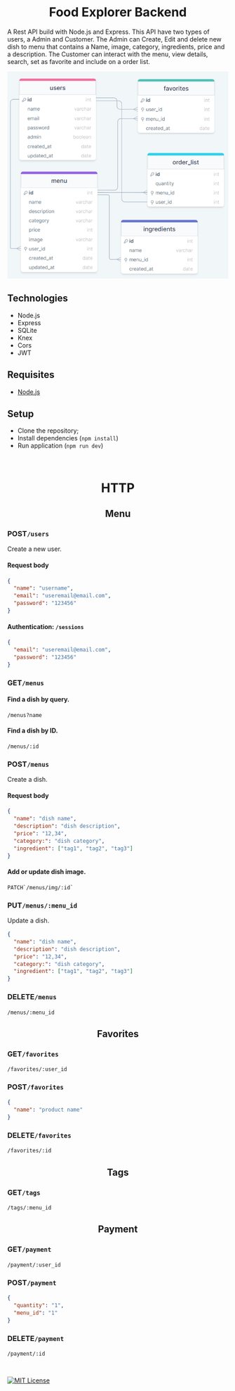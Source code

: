 <h1 align="center">Food Explorer Backend</h1>

A Rest API build with Node.js and Express. This API have two types of users, a Admin and Customer. The Admin can Create, Edit and delete new dish to menu that contains a Name, image, category, ingredients, price and a description. The Customer can interact with the menu, view details, search, set as favorite and include on a order list.

![preview](./.github/preview.png)

## Technologies

- Node.js
- Express
- SQLite
- Knex
- Cors
- JWT

## Requisites

- [Node.js](https://nodejs.org/en)

## Setup

- Clone the repository;
- Install dependencies (`npm install`)
- Run application (`npm run dev`)

<br>

# <p align="center">HTTP</p>

## <p align="center">Menu</p>

### POST`/users`

Create a new user.

#### Request body

```json
{
  "name": "username",
  "email": "useremail@email.com",
  "password": "123456"
}
```

#### Authentication: `/sessions`

```json
{
  "email": "useremail@email.com",
  "password": "123456"
}
```

### GET`/menus`

#### Find a dish by query.

```http
/menus?name
```

#### Find a dish by ID.

```http
/menus/:id
```

### POST`/menus`

Create a dish.

#### Request body

```json
{
  "name": "dish name",
  "description": "dish description",
  "price": "12,34",
  "category:": "dish category",
  "ingredient": ["tag1", "tag2", "tag3"]
}
```

#### Add or update dish image.

```http
PATCH`/menus/img/:id`
```

### PUT`/menus/:menu_id`

Update a dish.

```json
{
  "name": "dish name",
  "description": "dish description",
  "price": "12,34",
  "category:": "dish category",
  "ingredient": ["tag1", "tag2", "tag3"]
}
```

### DELETE`/menus`

```http
/menus/:menu_id
```

## <p align="center">Favorites</p>

### GET`/favorites`

```http
/favorites/:user_id
```

### POST`/favorites`

```json
{
  "name": "product name"
}
```

### DELETE`/favorites`

```http
/favorites/:id
```

## <p align="center">Tags</p>

### GET`/tags`

```http
/tags/:menu_id
```

## <p align="center">Payment</p>

### GET`/payment`

```http
/payment/:user_id
```

### POST`/payment`

```json
{
  "quantity": "1",
  "menu_id": "1"
}
```

### DELETE`/payment`

```http
/payment/:id
```

<br>

[![MIT License](https://img.shields.io/badge/License-MIT-green.svg)](https://choosealicense.com/licenses/mit/)
